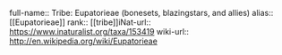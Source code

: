 

full-name:: Tribe: Eupatorieae (bonesets, blazingstars, and allies)
alias:: [[Eupatorieae]]
rank:: [[tribe]]iNat-url:: https://www.inaturalist.org/taxa/153419
wiki-url:: http://en.wikipedia.org/wiki/Eupatorieae